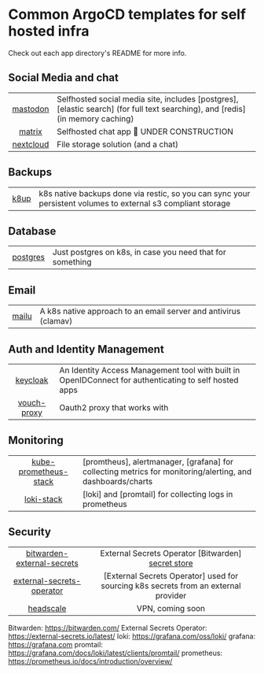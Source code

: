# Common ArgoCD templates for self hosted infra
Check out each app directory's README for more info.

## Social Media and chat

|  | |
|:------------------------:|:---------------------------------------------------------------------------------|
| [mastodon](./mastodon)   | Selfhosted social media site, includes [postgres], [elastic search] (for full text searching), and [redis] (in memory caching) |
| [matrix](./matrix)       | Selfhosted chat app 🚧 UNDER CONSTRUCTION |
| [nextcloud](./nextcloud) | File storage solution (and a chat)        |
</div>

## Backups

|  | |
|:----------------:|:---------------------------------------------------------------------------------|
| [k8up](./k8up)   | k8s native backups done via restic, so you can sync your persistent volumes to external s3 compliant storage | 

## Database

|  | |
|:----------------------:|:----------------------------------------------------------|
| [postgres](./postgres) | Just postgres on k8s, in case you need that for something |

## Email

|  | |
|:----------------:|:----------------------------------------------------------------|
| [mailu](./mailu) | A k8s native approach to an email server and antivirus (clamav) |

## Auth and Identity Management

|  | |
|:----------------------------:|:------------------------------------------------------------------------------------------------------|
| [keycloak](./keycloak)       | An Identity Access Management tool with built in OpenIDConnect for authenticating to self hosted apps |
| [vouch-proxy](./vouch-proxy) | Oauth2 proxy that works with |

## Monitoring

|  | |
|:------------------------------:|:---------------------------------------------------------------------------------|
| [kube-prometheus-stack](./kube-prometheus-stack) | [promtheus], alertmanager, [grafana] for collecting metrics for monitoring/alerting, and dashboards/charts |
| [loki-stack](./loki-stack)     | [loki] and [promtail] for collecting logs in prometheus |

## Security

|  | |
|:----:|:---------------------------------------------------:|
| [bitwarden-external-secrets](./bitwarden-external-secrets) | External Secrets Operator [Bitwarden] [secret store]()                          |
| [external-secrets-operator](./external-secrets-operator)   | [External Secrets Operator] used for sourcing k8s secrets from an external provider |
| [headscale](./headscale)                                   | VPN, coming soon |

Bitwarden: https://bitwarden.com/
External Secrets Operator: https://external-secrets.io/latest/
loki: https://grafana.com/oss/loki/
grafana: https://grafana.com
promtail: https://grafana.com/docs/loki/latest/clients/promtail/
prometheus: https://prometheus.io/docs/introduction/overview/
